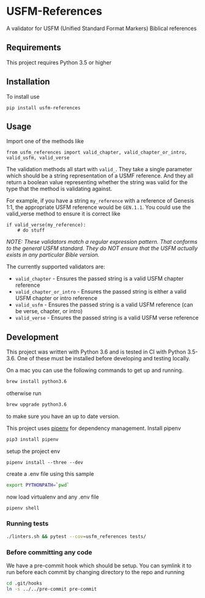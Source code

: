 # USFM-References

A validator for USFM (Unified Standard Format Markers) Biblical references

## Requirements

This project requires Python 3.5 or higher

## Installation

To install use

    pip install usfm-references

## Usage

Import one of the methods like

    from usfm_references import valid_chapter, valid_chapter_or_intro, valid_usfm, valid_verse

The validation methods all start with `valid_`. They take a single parameter
which should be a string representation of a USMF reference. And they all
return a boolean value representing whether the string was valid for the
type that the method is validating against.

For example, if you have a string `my_reference` with a reference of Genesis 1:1,
the appropriate USFM reference would be `GEN.1.1`. You could use the valid_verse
method to ensure it is correct like

    if valid_verse(my_reference):
        # do stuff

*NOTE: These validators match a regular expression pattern. That conforms to the
general USFM standard. They do NOT ensure that the USFM actually exists in any
particular Bible version.*

The currently supported validators are:
* `valid_chapter` - Ensures the passed string is a valid USFM chapter reference
* `valid_chapter_or_intro` - Ensures the passed string is either a valid USFM chapter
or intro reference
* `valid_usfm` - Ensures the passed string is a valid USFM reference (can be verse, chapter, or intro)
* `valid_verse` - Ensures the passed string is a valid USFM verse reference

## Development

This project was written with Python 3.6 and is tested in CI with Python 3.5-3.6.
One of these must be installed before developing and testing locally.

On a mac you can use the following commands to get up and running.
``` bash
brew install python3.6
```
otherwise run
``` bash
brew upgrade python3.6
```
to make sure you have an up to date version.

This project uses [pipenv](https://docs.pipenv.org) for dependency management. Install pipenv
``` bash
pip3 install pipenv
```

setup the project env
``` base
pipenv install --three --dev
```

create a .env file using this sample
``` bash
export PYTHONPATH=`pwd`
```

now load virtualenv and any .env file
```bash
pipenv shell
```

### Running tests

``` bash
./linters.sh && pytest --cov=usfm_references tests/
```

### Before committing any code

We have a pre-commit hook which should be setup.
You can symlink it to run before each commit by changing directory to the repo and running

``` bash
cd .git/hooks
ln -s ../../pre-commit pre-commit
```
